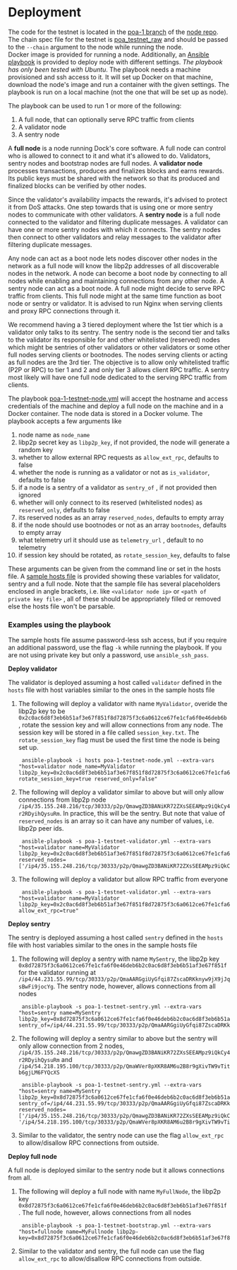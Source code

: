 # Deployment

The code for the testnet is located in the [poa-1 branch](https://github.com/docknetwork/dock-substrate/tree/poa-1) of the [node repo](https://github.com/docknetwork/dock-substrate). The chain spec file for the testnet is [poa\_testnet\_raw](https://github.com/docknetwork/dock-substrate/blob/poa-1/cspec/poa_testnet_raw.json) and should be passed to the `--chain` argument to the node while running the node.  
Docker image is provided for running a node. Additionally, an [Ansible playbook](https://docs.ansible.com/ansible/latest/user_guide/playbooks.html) is provided to deploy node with different settings. _The playbook has only been tested with Ubuntu_. The playbook needs a machine provisioned and ssh access to it. It will set up Docker on that machine, download the node's image and run a container with the given settings. The playbook is run on a local machine \(not the one that will be set up as node\).

The playbook can be used to run 1 or more of the following:

1. A full node, that can optionally serve RPC traffic from clients
2. A validator node
3. A sentry node

A **full node** is a node running Dock's core software. A full node can control who is allowed to connect to it and what it's allowed to do. Validators, sentry nodes and bootstrap nodes are full nodes. A **validator node** processes transactions, produces and finalizes blocks and earns rewards. Its public keys must be shared with the network so that its produced and finalized blocks can be verified by other nodes. 

Since the validator's availability impacts the rewards, it's advised to protect it from DoS attacks. One step towards that is using one or more sentry nodes to communicate with other validators. A **sentry node** is a full node connected to the validator and filtering duplicate messages. A validator can have one or more sentry nodes with which it connects. The sentry nodes then connect to other validators and relay messages to the validator after filtering duplicate messages. 

Any node can act as a boot node lets nodes discover other nodes in the network as a full node will know the libp2p addresses of all discoverable nodes in the network. A node can become a boot node by connecting to all nodes while enabling and maintaining connections from any other node. A sentry node can act as a boot node. A full node might decide to serve RPC traffic from clients. This full node might at the same time function as boot node or sentry or validator. It is advised to run Nginx when serving clients and proxy RPC connections through it.

We recommend having a 3 tiered deployment where the 1st tier which is a validator only talks to its sentry. The sentry node is the second tier and talks to the validator its responsible for and other whitelisted \(reserved\) nodes which might be sentries of other validators or other validators or some other full nodes serving clients or bootnodes. The nodes serving clients or acting as full nodes are the 3rd tier. The objective is to allow only whitelisted traffic \(P2P or RPC\) to tier 1 and 2 and only tier 3 allows client RPC traffic.  A sentry most likely will have one full node dedicated to the serving RPC traffic from clients.   

The playbook [poa-1-testnet-node.yml](https://github.com/docknetwork/dock-substrate/blob/poa-1/scripts/ansible/poa-1-testnet-node.yml) will accept the hostname and access credentials of the machine and deploy a full node on the machine and in a Docker container. The node data is stored in a Docker volume. The playbook accepts a few arguments like 

1. node name as `node_name`
2. libp2p secret key as `libp2p_key`, if not provided, the node will generate a random key
3. whether to allow external RPC requests as  `allow_ext_rpc`, defaults to false
4. whether the node is running as a validator or not as `is_validator`, defaults to false
5. if a node is a sentry of a validator as `sentry_of` , if not provided then ignored
6. whether will only connect to its reserved \(whitelisted nodes\) as `reserved_only`, defaults to false
7. its reserved nodes as an array `reserved_nodes`, defaults to empty array
8. if the node should use bootnodes or not as an array `bootnodes`, defaults to empty array
9. what telemetry url it should use as `telemetry_url` , default to no telemetry
10. if session key should be rotated, as `rotate_session_key`, defaults to false

These arguments can be given from the command line or set in the hosts file. A [sample hosts file](https://github.com/docknetwork/dock-substrate/blob/poa-1/scripts/ansible/hosts.sample) is provided showing these variables for validator, sentry and a full node. Note that the sample file has several placeholders enclosed in angle brackets, i.e. like `<validator node ip>` or `<path of private key file>` , all of these should be appropriately filled or removed else the hosts file won't be parsable. 

### Examples using the playbook

The sample hosts file assume password-less ssh access, but if you require an additional password, use the flag `-k` while running the playbook. If you are not using private key but only a password, use `ansible_ssh_pass`.

**Deploy validator** 

The validator is deployed assuming a host called `validator` defined in the `hosts` file with host variables similar to the ones in the sample hosts file

1. The following will deploy a validator with name `MyValidator`, overide the libp2p key to be `0x2c0ac6d8f3eb6b51af3e67f851f8d72875f3c6a0612ce67fe1cfa6f0e46deb6b` , rotate the session key and will allow connections from any node. The session key will be stored in a file called `session_key.txt`. The `rotate_session_key` flag must be used the first time the node is being set up.

   ```text
    ansible-playbook -i hosts poa-1-testnet-node.yml --extra-vars "host=validator node_name=MyValidator libp2p_key=0x2c0ac6d8f3eb6b51af3e67f851f8d72875f3c6a0612ce67fe1cfa6f0e46deb6b rotate_session_key=true reserved_only=false"
   ```

2. The following will deploy a validator similar to above but will only allow connections from libp2p node `/ip4/35.155.248.216/tcp/30333/p2p/QmawgZD3BANiKR72ZXsSEEAMpz9iQkCy4r2RDyihQysuRm`. In practice, this will be the sentry. But note that value of `reserved_nodes` is an array so it can have any number of values, i.e. libp2p peer ids.

   ```text
    ansible-playbook -s poa-1-testnet-validator.yml --extra-vars "host=validator name=MyValidator libp2p_key=0x2c0ac6d8f3eb6b51af3e67f851f8d72875f3c6a0612ce67fe1cfa6f0e46deb6b reserved_nodes=['/ip4/35.155.248.216/tcp/30333/p2p/QmawgZD3BANiKR72ZXsSEEAMpz9iQkCy4r2RDyihQysuRm']"
   ```

3. The following will deploy a validator but allow RPC traffic from everyone

   ```text
    ansible-playbook -s poa-1-testnet-validator.yml --extra-vars "host=validator name=MyValidator libp2p_key=0x2c0ac6d8f3eb6b51af3e67f851f8d72875f3c6a0612ce67fe1cfa6f0e46deb6b allow_ext_rpc=true" 
   ```

**Deploy sentry** 

The sentry is deployed assuming a host called `sentry` defined in the `hosts` file with host variables similar to the ones in the sample hosts file

1. The following will deploy a sentry with name `MySentry`, the libp2p key `0x8d72875f3c6a0612ce67fe1cfa6f0e46deb6b2c0ac6d8f3eb6b51af3e67f851f` for the validator running at `/ip4/44.231.55.99/tcp/30333/p2p/QmaAARGgiUyGfqi87ZscaDRKknyw9jX9jJqsBwFi9jocYg`. The sentry node, however, allows connections from all nodes

   ```text
    ansible-playbook -s poa-1-testnet-sentry.yml --extra-vars "host=sentry name=MySentry libp2p_key=0x8d72875f3c6a0612ce67fe1cfa6f0e46deb6b2c0ac6d8f3eb6b51af3e67f851f sentry_of=/ip4/44.231.55.99/tcp/30333/p2p/QmaAARGgiUyGfqi87ZscaDRKknyw9jX9jJqsBwFi9jocYg"
   ```

2. The following will deploy a sentry similar to above but the sentry will only allow connection from 2 nodes, `/ip4/35.155.248.216/tcp/30333/p2p/QmawgZD3BANiKR72ZXsSEEAMpz9iQkCy4r2RDyihQysuRm` and `/ip4/54.218.195.100/tcp/30333/p2p/QmaWVer8pXKR8AM6u2B8r9gXivTW9vTitb6gjLM6FYQcXS`

   ```text
    ansible-playbook -s poa-1-testnet-sentry.yml --extra-vars "host=sentry name=MySentry libp2p_key=0x8d72875f3c6a0612ce67fe1cfa6f0e46deb6b2c0ac6d8f3eb6b51af3e67f851f sentry_of=/ip4/44.231.55.99/tcp/30333/p2p/QmaAARGgiUyGfqi87ZscaDRKknyw9jX9jJqsBwFi9jocYg reserved_nodes=['/ip4/35.155.248.216/tcp/30333/p2p/QmawgZD3BANiKR72ZXsSEEAMpz9iQkCy4r2RDyihQysuRm', '/ip4/54.218.195.100/tcp/30333/p2p/QmaWVer8pXKR8AM6u2B8r9gXivTW9vTitb6gjLM6FYQcXS']"
   ```

3. Similar to the validator, the sentry node can use the flag `allow_ext_rpc` to allow/disallow RPC connections from outside.

**Deploy full node** 

A full node is deployed similar to the sentry node but it allows connections from all.

1. The following will deploy a full node with name `MyFullNode`, the libp2p key `0x8d72875f3c6a0612ce67fe1cfa6f0e46deb6b2c0ac6d8f3eb6b51af3e67f851f` . The full node, however, allows connections from all nodes

   ```text
    ansible-playbook -s poa-1-testnet-bootstrap.yml --extra-vars "host=fullnode name=MyFullnode libp2p-key=0x8d72875f3c6a0612ce67fe1cfa6f0e46deb6b2c0ac6d8f3eb6b51af3e67f851f"
   ```

2. Similar to the validator and sentry, the full node can use the flag `allow_ext_rpc` to allow/disallow RPC connections from outside. 



